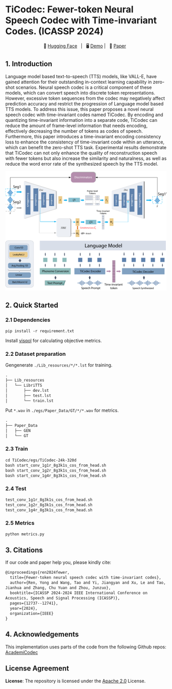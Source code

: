 # TiCodec: Fewer-token Neural Speech Codec with Time-invariant Codes. (ICASSP 2024)

<p align="center">
        🤗 <a href="https://huggingface.co/y-ren16/TiCodec">Hugging Face</a>&nbsp&nbsp | &nbsp&nbsp🖥️ <a href="https://y-ren16.github.io/TiCodec">Demo</a> | &nbsp&nbsp📑 <a href="https://arxiv.org/pdf/2310.00014">Paper</a>&nbsp&nbsp
<br>

## 1. Introduction

Language model based text-to-speech (TTS) models, like VALL-E, have gained attention for their outstanding in-context learning capability in zero-shot scenarios. Neural speech codec is a critical component of these models, which can convert speech into discrete token
representations. However, excessive token sequences from the codec may negatively affect prediction accuracy and restrict the progression of Language model based TTS models. To address this issue, this paper proposes a novel neural speech codec with time-invariant
codes named TiCodec. By encoding and quantizing time-invariant information into a separate code, TiCodec can reduce the amount of frame-level information that needs encoding, effectively decreasing the number of tokens as codes of speech. Furthermore, this paper introduces a time-invariant encoding consistency loss to enhance the consistency of time-invariant code within an utterance, which can benefit the zero-shot TTS task. Experimental results demonstrate that TiCodec can not only enhance the quality of reconstruction speech with fewer tokens but also increase the similarity and
naturalness, as well as reduce the word error rate of the synthesized speech by the TTS model.

<div align="center">
  <img src="imgs/Ticodec-all.png" alt="Architecture" width="800" />
</div>

## 2. Quick Started
### 2.1 Dependencies
```
pip install -r requirement.txt
```
Install [visqol](visqol) for calculating objective metrics.
### 2.2 Dataset preparation
Gengenerate ``./Lib_resources/*/*.lst`` for training.
```
.
├── Lib_resources
│   └── LibriTTS
│       ├── dev.lst
│       ├── test.lst
│       └── train.lst
```
Put ``*.wav`` in ``./egs/Paper_Data/GT/*/*.wav`` for metrics.
```
.
├── Paper_Data
│   ├── GEN
│   └── GT
```
### 2.3 Train
```
cd TiCodec/egs/TiCodec-24k-320d
bash start_conv_1g1r_8g3k1s_cos_from_head.sh
bash start_conv_1g2r_8g3k1s_cos_from_head.sh
bash start_conv_1g4r_8g3k1s_cos_from_head.sh
```
### 2.4 Test
```
test_conv_1g1r_8g3k1s_cos_from_head.sh
test_conv_1g2r_8g3k1s_cos_from_head.sh
test_conv_1g4r_8g3k1s_cos_from_head.sh
```
### 2.5 Metrics
```
python metrics.py
```
## 3. Citations
If our code and paper help you, please kindly cite:
```
@inproceedings{ren2024fewer,
  title={Fewer-token neural speech codec with time-invariant codes},
  author={Ren, Yong and Wang, Tao and Yi, Jiangyan and Xu, Le and Tao, Jianhua and Zhang, Chu Yuan and Zhou, Junzuo},
  booktitle={ICASSP 2024-2024 IEEE International Conference on Acoustics, Speech and Signal Processing (ICASSP)},
  pages={12737--12741},
  year={2024},
  organization={IEEE}
}
```

## 4. Acknowledgements
This implementation uses parts of the code from the following Github repos: [AcademiCodec](https://github.com/yangdongchao/AcademiCodec)

## License Agreement

**License**: The repository is licensed under the [Apache 2.0](LICENSE) License. 
